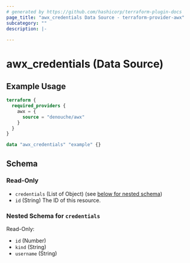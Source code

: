 ```yaml
---
# generated by https://github.com/hashicorp/terraform-plugin-docs
page_title: "awx_credentials Data Source - terraform-provider-awx"
subcategory: ""
description: |-
  
---
```


# awx_credentials (Data Source)



## Example Usage

```terraform
terraform {
  required_providers {
    awx = {
      source = "denouche/awx"
    }
  }
}

data "awx_credentials" "example" {}
```

<!-- schema generated by tfplugindocs -->
## Schema

### Read-Only

- `credentials` (List of Object) (see [below for nested schema](#nestedatt--credentials))
- `id` (String) The ID of this resource.

<a id="nestedatt--credentials"></a>
### Nested Schema for `credentials`

Read-Only:

- `id` (Number)
- `kind` (String)
- `username` (String)

